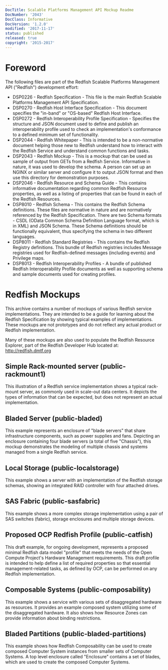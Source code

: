 ```yaml
---
DocTitle: Scalable Platforms Management API Mockup Readme
DocNumber: '2043'
DocClass: Informative
DocVersion: '1.2.0'
modified: '2017-11-17'
status: published
released: true
copyright: '2015-2017'
---
```


# Foreword

The following files are part of the Redfish Scalable Platforms Management API ("Redfish") development effort:

* DSP0226 - Redfish Specification - This file is the main Redfish Scalable Platforms Management API Specification.
* DSP0270 - Redfish Host Interface Specification - This document specifies the "in-band" or "OS-based" Redfish Host Interface. 
* DSP0272 - Redfish Interoperability Profile Specification - Specifies the structure and JSON document used to define and publish an interoperability profile used to check an implementation's conformance to a defined minimum set of functionality.
* DSP2044 - Redfish Whitepaper - This is intended to be a non-normative document helping those new to Redfish understand how to interact with the Redfish Service and understand common functions and tasks.
* DSP2043 - Redfish Mockup - This is a mockup that can be used as sample of output from GETs from a Redfish Service.  Informative in nature, it was used to develop the schema.  A person can set up an NGINX or similar server and configure it to output JSON format and then use this directory for demonstration purposes.
* DSP2046 - Redfish Resource and Schema Guide - This contains informative documentation regarding common Redfish Resource properties, as well as a listing of properties that can be found in each of the Redfish Resources.
* DSP8010 - Redfish Schema - This contains the Redfish Schema definitions.  These files are normative in nature and are normatively referenced by the Redfish Specification.  There are two Schema formats - CSDL (OData Common Schema Definition Language format, which is in XML) and JSON Schema.  These Schema definitions should be functionally equivalent, thus specifying the schema in two different languages.
* DSP8011 - Redfish Standard Registries - This contains the Redfish Registry definitions.  This bundle of Redfish registries includes Message registries used for Redfish-defined messages (including events) and Privilege maps.
* DSP8013 - Redfish Interoperability Profiles - A bundle of published Redfish Interoperability Profile documents as well as supporting schema and sample documents used for creating profiles.

# Redfish Mockups

This archive contains a number of mockups of various Redfish service implementations.  They are intended to be a guide for learning about the Redfish Specification by showing typical examples of implementations.  These mockups are not prototypes and do not reflect any actual product or Redfish implementation.

Many of these mockups are also used to populate the Redfish Resource Explorer, part of the Redfish Developer Hub located at: http://redfish.dmtf.org

## Simple Rack-mounted server (public-rackmount1)

This illustration of a Redfish service implementation shows a typical rack-mount server, as commonly used in scale-out data centers. It depicts the types of information that can be expected, but does not represent an actual implementation.

## Bladed Server (public-bladed)

This example represents an enclosure of "blade servers" that share infrastructure components, such as power supplies and fans. Depicting an enclosure containing four blade servers (a total of five "Chassis"), this mockup demonstrates the modeling of multiple chassis and systems managed from a single Redfish service.

## Local Storage (public-localstorage)

This example shows a server with an implementation of the Redfish storage schemas, showing an integrated RAID controller with four attached drives.

## SAS Fabric (public-sasfabric)

This example shows a more complex storage implementation using a pair of SAS switches (fabric), storage enclosures and multiple storage devices.

## Proposed OCP Redfish Profile (public-catfish)

This draft example, for ongoing development, represents a proposed minimal Redfish data model "profile" that meets the needs of the Open Compute Project's Hardware Management requirements. This draft profile is intended to help define a list of required properties so that essential management-related tasks, as defined by OCP, can be performed on any Redfish implementation. 

## Composable Systems (public-composability)

This example shows a service with various sets of disaggregated hardware as resources. It provides an example composed system utilizing some of the disaggregated hardware. It also shows how Resource Zones can provide information about binding restrictions.

## Bladed Partitions (public-bladed-partitions)

This example shows how Redfish Composability can be used to create composed Computer System instances from smaller sets of Computer Systems. A top level enclosure called "Enclosure" contains a set of blades, which are used to create the composed Computer Systems.
